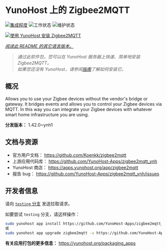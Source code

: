 <!--
注意：此 README 由 <https://github.com/YunoHost/apps/tree/master/tools/readme_generator> 自动生成
请勿手动编辑。
-->

# YunoHost 上的 Zigbee2MQTT

[![集成程度](https://apps.yunohost.org/badge/integration/zigbee2mqtt)](https://ci-apps.yunohost.org/ci/apps/zigbee2mqtt/)
![工作状态](https://apps.yunohost.org/badge/state/zigbee2mqtt)
![维护状态](https://apps.yunohost.org/badge/maintained/zigbee2mqtt)

[![使用 YunoHost 安装 Zigbee2MQTT](https://install-app.yunohost.org/install-with-yunohost.svg)](https://install-app.yunohost.org/?app=zigbee2mqtt)

*[阅读此 README 的其它语言版本。](./ALL_README.md)*

> *通过此软件包，您可以在 YunoHost 服务器上快速、简单地安装 Zigbee2MQTT。*  
> *如果您还没有 YunoHost，请参阅[指南](https://yunohost.org/install)了解如何安装它。*

## 概况

Allows you to use your Zigbee devices without the vendor's bridge or gateway. It bridges events and allows you to control your Zigbee devices via MQTT. In this way you can integrate your Zigbee devices with whatever smart home infrastructure you are using. 


**分发版本：** 1.42.0~ynh1
## 文档与资源

- 官方用户文档： <https://github.com/Koenkk/zigbee2mqtt>
- 上游应用代码库： <https://github.com/YunoHost-Apps/zigbee2mqtt_ynh>
- YunoHost 商店： <https://apps.yunohost.org/app/zigbee2mqtt>
- 报告 bug： <https://github.com/YunoHost-Apps/zigbee2mqtt_ynh/issues>

## 开发者信息

请向 [`testing` 分支](https://github.com/YunoHost-Apps/zigbee2mqtt_ynh/tree/testing) 发送拉取请求。

如要尝试 `testing` 分支，请这样操作：

```bash
sudo yunohost app install https://github.com/YunoHost-Apps/zigbee2mqtt_ynh/tree/testing --debug
或
sudo yunohost app upgrade zigbee2mqtt -u https://github.com/YunoHost-Apps/zigbee2mqtt_ynh/tree/testing --debug
```

**有关应用打包的更多信息：** <https://yunohost.org/packaging_apps>
